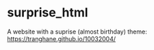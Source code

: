 # surprise_html
A website with a suprise (almost birthday) theme: https://tranghane.github.io/10032004/   
  
 
 
 
